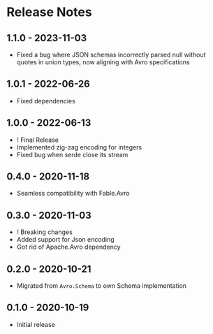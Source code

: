 # Release Notes

## 1.1.0 - 2023-11-03

* Fixed a bug where JSON schemas incorrectly parsed null without quotes in union types, now aligning with Avro specifications

## 1.0.1 - 2022-06-26

* Fixed dependencies

## 1.0.0 - 2022-06-13

* ! Final Release
* Implemented zig-zag encoding for integers
* Fixed bug when serde close its stream

## 0.4.0 - 2020-11-18

* Seamless compatibility with Fable.Avro

## 0.3.0 - 2020-11-03

* ! Breaking changes
* Added support for Json encoding
* Got rid of Apache.Avro dependency

## 0.2.0 - 2020-10-21

* Migrated from `Avro.Schema` to own Schema implementation

## 0.1.0 - 2020-10-19

* Initial release
